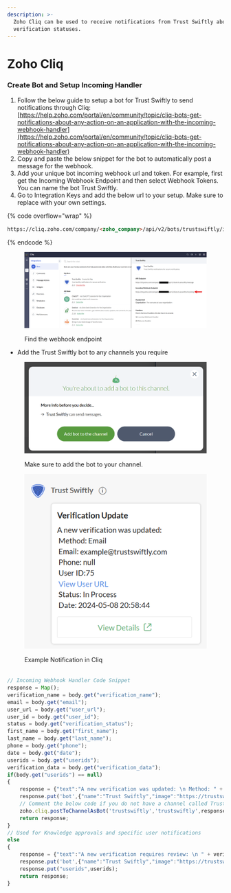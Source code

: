 ```yaml
---
description: >-
  Zoho Cliq can be used to receive notifications from Trust Swiftly about
  verification statuses.
---
```


# Zoho Cliq

### Create Bot and Setup Incoming Handler

1. Follow the below guide to setup a bot for Trust Swiftly to send notifications through Cliq: [https://help.zoho.com/portal/en/community/topic/cliq-bots-get-notifications-about-any-action-on-an-application-with-the-incoming-webhook-handler](https://help.zoho.com/portal/en/community/topic/cliq-bots-get-notifications-about-any-action-on-an-application-with-the-incoming-webhook-handler)
2. Copy and paste the below snippet for the bot to automatically post a message for the webhook.
3. Add your unique bot incoming webhook url and token. For example, first get the Incoming Webhook Endpoint and then select Webhook Tokens. You can name the bot Trust Swiftly.
4. Go to Integration Keys and add the below url to your setup. Make sure to replace with your own settings.

{% code overflow="wrap" %}
```html
https://cliq.zoho.com/company/<zoho_company>/api/v2/bots/trustswiftly/incoming?zapikey=<token>
```
{% endcode %}

<figure><img src="../.gitbook/assets/image (44).png" alt=""><figcaption><p>Find the webhook endpoint</p></figcaption></figure>

* Add the Trust Swiftly bot to any channels you require

<figure><img src="../.gitbook/assets/image.png" alt=""><figcaption><p>Make sure to add the bot to your channel.</p></figcaption></figure>

<figure><img src="../.gitbook/assets/image (1).png" alt=""><figcaption><p>Example Notification in Cliq</p></figcaption></figure>

```javascript

// Incoming Webhook Handler Code Snippet 
response = Map();
verification_name = body.get("verification_name");
email = body.get("email");
user_url = body.get("user_url");
user_id = body.get("user_id");
status = body.get("verification_status");
first_name = body.get("first_name");
last_name = body.get("last_name");
phone = body.get("phone");
date = body.get("date");
userids = body.get("userids");
verification_data = body.get("verification_data");
if(body.get("userids") == null)
{
	response = {"text":"A new verification was updated: \n Method: " + verification_name + " \n Email: " + email + "\n Phone: " + phone + " \n User ID:" + user_id + "\n [View User URL](" + user_url + ") \n Status: " + status + " \n Date: " + date,"card":{"title":"Verification Update","theme":"modern-inline"},"buttons":{{"label":"View Details","type":"+","action":{"type":"open.url","data":{"web":user_url}}}}};
	response.put('bot',{"name":"Trust Swiftly","image":"https://trustswiftly.com/assets/img/favicon.png"});
	// Comment the below code if you do not have a channel called Trust Swiftly
	zoho.cliq.postToChannelAsBot('trustswiftly','trustswiftly',response);
	return response;
}
// Used for Knowledge approvals and specific user notifications
else
{
	response = {"text":"A new verification requires review: \n " + verification_data + " \n Email: " + email + "\n Phone: " + phone + " \n User ID:" + user_id + "\n [View User URL](" + user_url + ") \n Reviewer: " + userids,"card":{"title":"Verification Update","theme":"modern-inline"},"buttons":{{"label":"View Details","type":"+","action":{"type":"open.url","data":{"web":user_url}}}}};
	response.put('bot',{"name":"Trust Swiftly","image":"https://trustswiftly.com/assets/img/favicon.png"});
	response.put("userids",userids);
	return response;
}

```
